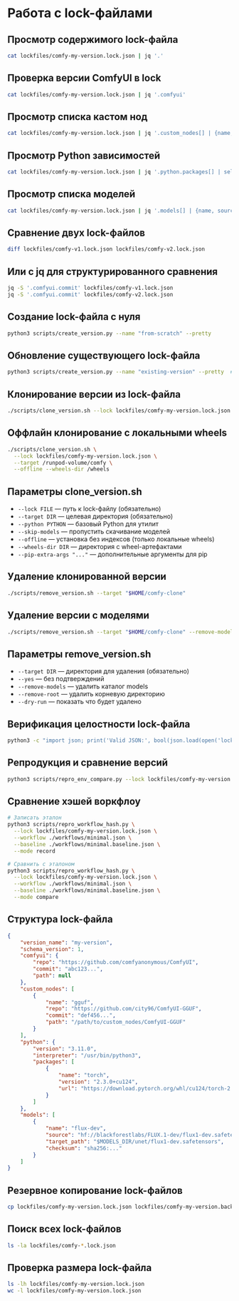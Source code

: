 # Работа с lock-файлами

## Просмотр содержимого lock-файла

```bash
cat lockfiles/comfy-my-version.lock.json | jq '.'
```

## Проверка версии ComfyUI в lock

```bash
cat lockfiles/comfy-my-version.lock.json | jq '.comfyui'
```

## Просмотр списка кастом нод

```bash
cat lockfiles/comfy-my-version.lock.json | jq '.custom_nodes[] | {name, commit}'
```

## Просмотр Python зависимостей

```bash
cat lockfiles/comfy-my-version.lock.json | jq '.python.packages[] | select(.name == "torch")'
```

## Просмотр списка моделей

```bash
cat lockfiles/comfy-my-version.lock.json | jq '.models[] | {name, source}'
```

## Сравнение двух lock-файлов

```bash
diff lockfiles/comfy-v1.lock.json lockfiles/comfy-v2.lock.json
```

## Или с jq для структурированного сравнения

```bash
jq -S '.comfyui.commit' lockfiles/comfy-v1.lock.json
jq -S '.comfyui.commit' lockfiles/comfy-v2.lock.json
```

## Создание lock-файла с нуля

```bash
python3 scripts/create_version.py --name "from-scratch" --pretty
```

## Обновление существующего lock-файла

```bash
python3 scripts/create_version.py --name "existing-version" --pretty  # перезапишет существующий
```

## Клонирование версии из lock-файла

```bash
./scripts/clone_version.sh --lock lockfiles/comfy-my-version.lock.json --target "$HOME/comfy-clone"
```

## Оффлайн клонирование с локальными wheels

```bash
./scripts/clone_version.sh \
  --lock lockfiles/comfy-my-version.lock.json \
  --target /runpod-volume/comfy \
  --offline --wheels-dir /wheels
```

## Параметры clone_version.sh

-   `--lock FILE` — путь к lock-файлу (обязательно)
-   `--target DIR` — целевая директория (обязательно)
-   `--python PYTHON` — базовый Python для утилит
-   `--skip-models` — пропустить скачивание моделей
-   `--offline` — установка без индексов (только локальные wheels)
-   `--wheels-dir DIR` — директория с wheel-артефактами
-   `--pip-extra-args "..."` — дополнительные аргументы для pip

## Удаление клонированной версии

```bash
./scripts/remove_version.sh --target "$HOME/comfy-clone"
```

## Удаление версии с моделями

```bash
./scripts/remove_version.sh --target "$HOME/comfy-clone" --remove-models --yes
```

## Параметры remove_version.sh

-   `--target DIR` — директория для удаления (обязательно)
-   `--yes` — без подтверждений
-   `--remove-models` — удалить каталог models
-   `--remove-root` — удалить корневую директорию
-   `--dry-run` — показать что будет удалено

## Верификация целостности lock-файла

```bash
python3 -c "import json; print('Valid JSON:', bool(json.load(open('lockfiles/comfy-my-version.lock.json'))))"
```

## Репродукция и сравнение версий

```bash
python3 scripts/repro_env_compare.py --lock lockfiles/comfy-my-version.lock.json --verbose
```

## Сравнение хэшей воркфлоу

```bash
# Записать эталон
python3 scripts/repro_workflow_hash.py \
  --lock lockfiles/comfy-my-version.lock.json \
  --workflow ./workflows/minimal.json \
  --baseline ./workflows/minimal.baseline.json \
  --mode record

# Сравнить с эталоном
python3 scripts/repro_workflow_hash.py \
  --lock lockfiles/comfy-my-version.lock.json \
  --workflow ./workflows/minimal.json \
  --baseline ./workflows/minimal.baseline.json \
  --mode compare
```

## Структура lock-файла

```json
{
    "version_name": "my-version",
    "schema_version": 1,
    "comfyui": {
        "repo": "https://github.com/comfyanonymous/ComfyUI",
        "commit": "abc123...",
        "path": null
    },
    "custom_nodes": [
        {
            "name": "gguf",
            "repo": "https://github.com/city96/ComfyUI-GGUF",
            "commit": "def456...",
            "path": "/path/to/custom_nodes/ComfyUI-GGUF"
        }
    ],
    "python": {
        "version": "3.11.0",
        "interpreter": "/usr/bin/python3",
        "packages": [
            {
                "name": "torch",
                "version": "2.3.0+cu124",
                "url": "https://download.pytorch.org/whl/cu124/torch-2.3.0%2Bcu124-cp311-cp311-linux_x86_64.whl"
            }
        ]
    },
    "models": [
        {
            "name": "flux-dev",
            "source": "hf://blackforestlabs/FLUX.1-dev/flux1-dev.safetensors",
            "target_path": "$MODELS_DIR/unet/flux1-dev.safetensors",
            "checksum": "sha256:..."
        }
    ]
}
```

## Резервное копирование lock-файлов

```bash
cp lockfiles/comfy-my-version.lock.json lockfiles/comfy-my-version.backup.json
```

## Поиск всех lock-файлов

```bash
ls -la lockfiles/comfy-*.lock.json
```

## Проверка размера lock-файла

```bash
ls -lh lockfiles/comfy-my-version.lock.json
wc -l lockfiles/comfy-my-version.lock.json
```
